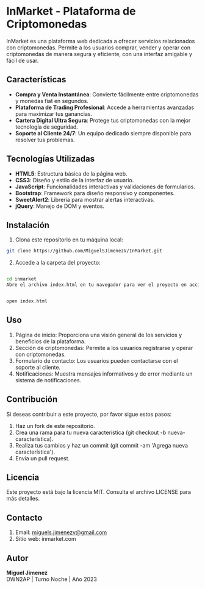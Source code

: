 # InMarket - Plataforma de Criptomonedas

InMarket es una plataforma web dedicada a ofrecer servicios relacionados con criptomonedas. Permite a los usuarios comprar, vender y operar con criptomonedas de manera segura y eficiente, con una interfaz amigable y fácil de usar.

## Características

- **Compra y Venta Instantánea**: Convierte fácilmente entre criptomonedas y monedas fiat en segundos.
- **Plataforma de Trading Profesional**: Accede a herramientas avanzadas para maximizar tus ganancias.
- **Cartera Digital Ultra Segura**: Protege tus criptomonedas con la mejor tecnología de seguridad.
- **Soporte al Cliente 24/7**: Un equipo dedicado siempre disponible para resolver tus problemas.

## Tecnologías Utilizadas

- **HTML5**: Estructura básica de la página web.
- **CSS3**: Diseño y estilo de la interfaz de usuario.
- **JavaScript**: Funcionalidades interactivas y validaciones de formularios.
- **Bootstrap**: Framework para diseño responsivo y componentes.
- **SweetAlert2**: Librería para mostrar alertas interactivas.
- **jQuery**: Manejo de DOM y eventos.

## Instalación

1. Clona este repositorio en tu máquina local:

```bash
git clone https://github.com/MiguelSJimenezV/InMarket.git
```

2. Accede a la carpeta del proyecto:

```bash

cd inmarket
Abre el archivo index.html en tu navegador para ver el proyecto en acción.
```

```bash

open index.html
```

## Uso

1. Página de inicio: Proporciona una visión general de los servicios y beneficios de la plataforma.
2. Sección de criptomonedas: Permite a los usuarios registrarse y operar con criptomonedas.
3. Formulario de contacto: Los usuarios pueden contactarse con el soporte al cliente.
4. Notificaciones: Muestra mensajes informativos y de error mediante un sistema de notificaciones.

## Contribución

Si deseas contribuir a este proyecto, por favor sigue estos pasos:

1. Haz un fork de este repositorio.
2. Crea una rama para tu nueva característica (git checkout -b nueva-caracteristica).
3. Realiza tus cambios y haz un commit (git commit -am 'Agrega nueva característica').
4. Envía un pull request.

## Licencia

Este proyecto está bajo la licencia MIT. Consulta el archivo LICENSE para más detalles.

## Contacto

1. Email: miguels.jimenezv@gmail.com
2. Sitio web: inmarket.com

## Autor

**Miguel Jimenez**\
DWN2AP | Turno Noche | Año 2023
